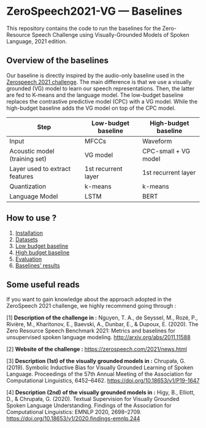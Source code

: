 # ZeroSpeech2021-VG &mdash; Baselines

This repository contains the code to run the baselines for the Zero-Resource Speech Challenge using Visually-Grounded Models of Spoken Language, 2021 edition.

## Overview of the baselines

Our baseline is directly inspired by the audio-only baseline used in the [Zerospeech 2021 challenge](https://github.com/bootphon/zerospeech2021_baseline). 
The main difference is that we use a visually grounded (VG) model to learn our speech representations. Then, the latter are fed to K-means and the language model.
The low-budget baseline replaces the contrastive predictive model (CPC) with a VG model. While the high-budget baseline adds the VG model on top of the CPC model.

| Step | Low-budget baseline | High-budget baseline |
---|---|---
| Input | MFCCs | Waveform |
| Acoustic model (training set) | VG model | CPC-small + VG model |
| Layer used to extract features | 1st recurrent layer | 1st recurrent layer |
| Quantization | k-means | k-means |
| Language Model | LSTM | BERT |

## How to use ?

1) [Installation](./docs/INSTALLATION.md)
2) [Datasets](./docs/DATASETS.md)
3) [Low budget baseline](./docs/LOWBUDGET.md)
4) [High budget baseline](./docs/HIGHBUDGET.md)
5) [Evaluation](./docs/EVALUATION.md)
6) [Baselines' results](./docs/RESULTS.md)


## Some useful reads

If you want to gain knowledge about the approach adopted in the ZeroSpeech 2021 challenge, we highly recommend going through :

[1] **Description of the challenge in :** Nguyen, T. A., de Seyssel, M., Rozé, P., Rivière, M., Kharitonov, E., Baevski, A., Dunbar, E., & Dupoux, E. (2020). The Zero Resource Speech Benchmark 2021: Metrics and baselines for unsupervised spoken language modeling. http://arxiv.org/abs/2011.11588

[2] **Website of the challenge :** https://zerospeech.com/2021/news.html 

[3] **Description (1st) of the visually grounded models in :** Chrupała, G. (2019). Symbolic Inductive Bias for Visually Grounded Learning of Spoken Language. Proceedings of the 57th Annual Meeting of the Association for Computational Linguistics, 6452–6462. https://doi.org/10.18653/v1/P19-1647

[4] **Description (2nd) of the visually grounded models in :** Higy, B., Elliott, D., & Chrupała, G. (2020). Textual Supervision for Visually Grounded Spoken Language Understanding. Findings of the Association for Computational Linguistics: EMNLP 2020, 2698–2709. https://doi.org/10.18653/v1/2020.findings-emnlp.244

